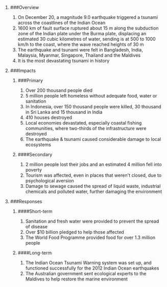 1. ###Overview

    1. On December 20, a magnitude 9.0 earthquake triggered a tsunami across the coastlines of the Indian Ocean
    2. 1600 km of fault surface ruptured about 15 m along the subduction zone of the Indian plate under the Burma plate, displacing an estimated 30 cubic kilometres of water, sending is at 500 to 1000 km/h to the coast, where the wave reached heights of 30 m
    3. The earthquake and tsunami were felt in Bangladesh, India, Malaysia, Myanmar, Singapore, Thailand and the Maldives
    4. It is the most devastating tsunami in history
2. ###Impacts

    1. ###Primary

        1. Over 200 thousand people died
        2. 5 million people left homeless without adequate food, water or sanitation
        3. In Indonesia, over 150 thousand people were killed, 30 thousand in Sri Lanka and 15 thousand in India
        4. 410 houses destroyed
        5. Local economies devastated, especially coastal fishing communities, where two-thirds of the infrastructure were destroyed
        6. The earthquake & tsunami caused considerable damage to local ecosystems
    2. ####Secondary

        1. 2 million people lost their jobs and an estimated 4 million fell into poverty
        2. Tourism was affected, even in places that weren't closed, due to psychological aversion
        3. Damage to sewage caused the spread of liquid waste, industrial chemicals and polluted water, further damaging the environment
3. ###Responses

    1. ####Short-term

        1. Sanitation and fresh water were provided to prevent the spread of disease
        2. Over $10 billion pledged to help those affected
        3. The World Food Programme provided food for over 1.3 million people
    2. ####Long-term

        1. The Indian Ocean Tsunami Warning system was set up, and functioned successfully for the 2012 Indian Ocean earthquakes
        2. The Australian government sent ecological experts to the Maldives to help restore the marine environment
